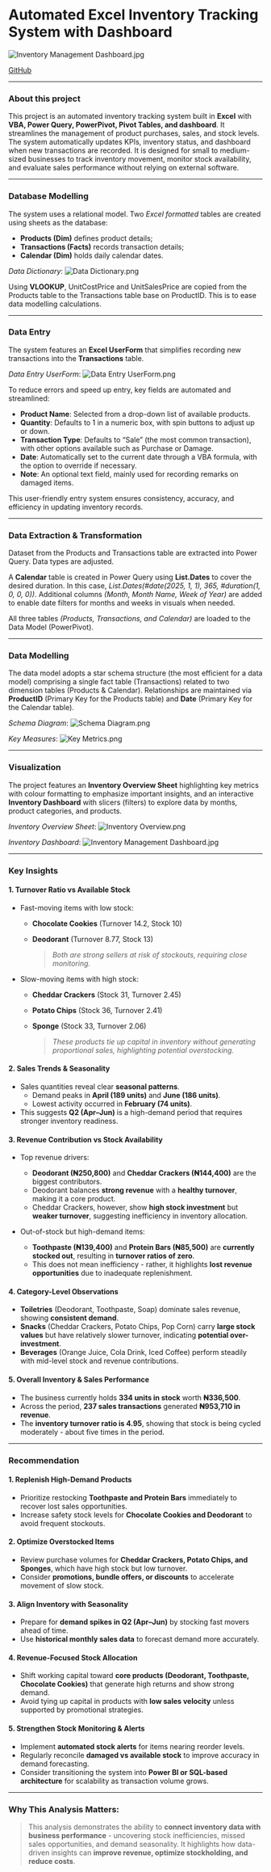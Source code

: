 # Automated Excel Inventory Tracking System with Dashboard
![Inventory Management Dashboard.jpg](https://github.com/jakejosh6751/Automated-Excel-Inventory-Tracking-System-with-Dashboard/blob/main/Inventory%20Management%20Dashboard.jpg)

[GitHub](https://youtu.be/PzNUcIE3IwY?si=XpzNPpHeogggbvXa)
___

### About this project
This project is an automated inventory tracking system built in **Excel** with **VBA, Power Query, PowerPivot, Pivot Tables, and dashboard**. It streamlines the management of product purchases, sales, and stock levels. The system automatically updates KPIs, inventory status, and dashboard when new transactions are recorded. It is designed for small to medium-sized businesses to track inventory movement, monitor stock availability, and evaluate sales performance without relying on external software.
___

### Database Modelling
The system uses a relational model. Two *Excel formatted* tables are created using sheets as the database:
- **Products (Dim)** defines product details;
- **Transactions (Facts)** records transaction details;
- **Calendar (Dim)** holds daily calendar dates.

*Data Dictionary*:
![Data Dictionary.png](https://github.com/jakejosh6751/Automated-Excel-Inventory-Tracking-System-with-Dashboard/blob/main/Data%20Dictionary.png)

Using **VLOOKUP**, UnitCostPrice and UnitSalesPrice are copied from the Products table to the Transactions table base on ProductID. This is to ease data modelling calculations.
___

### Data Entry
The system features an **Excel UserForm** that simplifies recording new transactions into the **Transactions** table.

*Data Entry UserForm*:
![Data Entry UserForm.png](https://github.com/jakejosh6751/Automated-Excel-Inventory-Tracking-System-with-Dashboard/blob/main/Data%20Entry%20UserForm.png)

To reduce errors and speed up entry, key fields are automated and streamlined:
- **Product Name**: Selected from a drop-down list of available products.
- **Quantity**: Defaults to 1 in a numeric box, with spin buttons to adjust up or down.
- **Transaction Type**: Defaults to “Sale” (the most common transaction), with other options available such as Purchase or Damage.
- **Date**: Automatically set to the current date through a VBA formula, with the option to override if necessary.
- **Note**: An optional text field, mainly used for recording remarks on damaged items.

This user-friendly entry system ensures consistency, accuracy, and efficiency in updating inventory records.
___

### Data Extraction & Transformation
Dataset from the Products and Transactions table are extracted into Power Query. Data types are adjusted.

A **Calendar** table is created in Power Query using **List.Dates** to cover the desired duration. In this case, *List.Dates(#date(2025, 1, 1), 365, #duration(1, 0, 0, 0))*. Additional columns *(Month, Month Name, Week of Year)* are added to enable date filters for months and weeks in visuals when needed.

All three tables *(Products, Transactions, and Calendar)* are loaded to the Data Model (PowerPivot).
___

### Data Modelling
The data model adopts a star schema structure (the most efficient for a data model) comprising a single fact table (Transactions) related to two dimension tables (Products & Calendar). Relationships are maintained via **ProductID** (Primary Key for the Products table) and **Date** (Primary Key for the Calendar table).

*Schema Diagram*:
![Schema Diagram.png](https://github.com/jakejosh6751/Automated-Excel-Inventory-Tracking-System-with-Dashboard/blob/main/Schema%20Diagram.png)

*Key Measures*:
![Key Metrics.png](https://github.com/jakejosh6751/Automated-Excel-Inventory-Tracking-System-with-Dashboard/blob/main/Key%20Metrics.png)
___

### Visualization
The project features an **Inventory Overview Sheet** highlighting key metrics with colour formatting to emphasize important insights, and an interactive **Inventory Dashboard** with slicers (filters) to explore data by months, product categories, and products.

*Inventory Overview Sheet*:
![Inventory Overview.png](https://github.com/jakejosh6751/Automated-Excel-Inventory-Tracking-System-with-Dashboard/blob/main/Inventory%20Overview.png)

*Inventory Dashboard*:
![Inventory Management Dashboard.jpg](https://github.com/jakejosh6751/Automated-Excel-Inventory-Tracking-System-with-Dashboard/blob/main/Inventory%20Management%20Dashboard.jpg)
___

### Key Insights
#### 1. Turnover Ratio vs Available Stock
- Fast-moving items with low stock:
  - **Chocolate Cookies** (Turnover 14.2, Stock 10)
  - **Deodorant** (Turnover 8.77, Stock 13)

    > *Both are strong sellers at risk of stockouts, requiring close monitoring.*

- Slow-moving items with high stock:
  - **Cheddar Crackers** (Stock 31, Turnover 2.45)
  - **Potato Chips** (Stock 36, Turnover 2.41)
  - **Sponge** (Stock 33, Turnover 2.06)

    > *These products tie up capital in inventory without generating proportional sales, highlighting potential overstocking.*

#### 2. Sales Trends & Seasonality
- Sales quantities reveal clear **seasonal patterns**.
  - Demand peaks in **April (189 units)** and **June (186 units)**.
  - Lowest activity occurred in **February (74 units)**.
- This suggests **Q2 (Apr–Jun)** is a high-demand period that requires stronger inventory readiness.

#### 3. Revenue Contribution vs Stock Availability
- Top revenue drivers:
  - **Deodorant (₦250,800)** and **Cheddar Crackers (₦144,400)** are the biggest contributors.
  - Deodorant balances **strong revenue** with a **healthy turnover**, making it a core product.
  - Cheddar Crackers, however, show **high stock investment** but **weaker turnover**, suggesting inefficiency in inventory allocation.

- Out-of-stock but high-demand items:
  - **Toothpaste (₦139,400)** and **Protein Bars (₦85,500)** are **currently stocked out**, resulting in **turnover ratios of zero**.
  - This does not mean inefficiency - rather, it highlights **lost revenue opportunities** due to inadequate replenishment.

#### 4. Category-Level Observations
- **Toiletries** (Deodorant, Toothpaste, Soap) dominate sales revenue, showing **consistent demand**.
- **Snacks** (Cheddar Crackers, Potato Chips, Pop Corn) carry **large stock values** but have relatively slower turnover, indicating **potential over-investment**.
- **Beverages** (Orange Juice, Cola Drink, Iced Coffee) perform steadily with mid-level stock and revenue contributions.

#### 5. Overall Inventory & Sales Performance
- The business currently holds **334 units in stock** worth **₦336,500**.
- Across the period, **237 sales transactions** generated **₦953,710 in revenue**.
- The **inventory turnover ratio is 4.95**, showing that stock is being cycled moderately - about five times in the period.
___

### Recommendation
#### 1. Replenish High-Demand Products
- Prioritize restocking **Toothpaste and Protein Bars** immediately to recover lost sales opportunities.
- Increase safety stock levels for **Chocolate Cookies and Deodorant** to avoid frequent stockouts.

#### 2. Optimize Overstocked Items
- Review purchase volumes for **Cheddar Crackers, Potato Chips, and Sponges**, which have high stock but low turnover.
- Consider **promotions, bundle offers, or discounts** to accelerate movement of slow stock.

#### 3. Align Inventory with Seasonality
- Prepare for **demand spikes in Q2 (Apr–Jun)** by stocking fast movers ahead of time.
- Use **historical monthly sales data** to forecast demand more accurately.

#### 4. Revenue-Focused Stock Allocation
- Shift working capital toward **core products (Deodorant, Toothpaste, Chocolate Cookies)** that generate high returns and show strong demand.
- Avoid tying up capital in products with **low sales velocity** unless supported by promotional strategies.

#### 5. Strengthen Stock Monitoring & Alerts
- Implement **automated stock alerts** for items nearing reorder levels.
- Regularly reconcile **damaged vs available stock** to improve accuracy in demand forecasting.
- Consider transitioning the system into **Power BI or SQL-based architecture** for scalability as transaction volume grows.
___

### Why This Analysis Matters: 
> This analysis demonstrates the ability to **connect inventory data with business performance** - uncovering stock inefficiencies, missed sales opportunities, and demand seasonality. It highlights how data-driven insights can **improve revenue, optimize stockholding, and reduce costs**.
